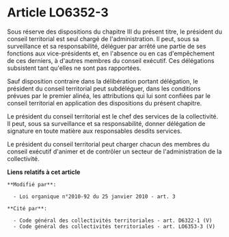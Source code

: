 # Article LO6352-3

Sous réserve des dispositions du chapitre III du présent titre, le président du conseil territorial est seul chargé de
l'administration. Il peut, sous sa surveillance et sa responsabilité, déléguer par arrêté une partie de ses fonctions aux
vice-présidents et, en l'absence ou en cas d'empêchement de ces derniers, à d'autres membres du conseil exécutif. Ces
délégations subsistent tant qu'elles ne sont pas rapportées.

Sauf disposition contraire dans la délibération portant délégation, le président du conseil territorial peut subdéléguer,
dans les conditions prévues par le premier alinéa, les attributions qui lui sont confiées par le conseil territorial en
application des dispositions du présent chapitre.

Le président du conseil territorial est le chef des services de la collectivité. Il peut, sous sa surveillance et sa
responsabilité, donner délégation de signature en toute matière aux responsables desdits services.

Le président du conseil territorial peut charger chacun des membres du conseil exécutif d'animer et de contrôler un secteur
de l'administration de la collectivité.

**Liens relatifs à cet article**

	**Modifié par**:

	  - Loi organique n°2010-92 du 25 janvier 2010 - art. 3

	**Cité par**:

	  - Code général des collectivités territoriales - art. D6322-1 (V)
	  - Code général des collectivités territoriales - art. LO6353-3 (V)
